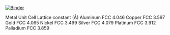 
[![Binder](https://mybinder.org/badge_logo.svg)](https://mybinder.org/v2/gh/UCL-DDMD/ASE-Tutorials-/main?urlpath=lab)




Metal       Unit Cell     Lattice constant (Å)
Aluminum    FCC               4.046
Copper      FCC               3.597
Gold        FCC               4.065
Nickel      FCC               3.499
Silver      FCC               4.079
Platinum    FCC               3.912
Palladium   FCC               3.859










